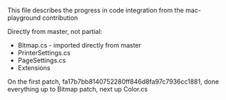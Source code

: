 This file describes the progress in code integration from the mac-playground contribution

Directly from master, not partial:

* Bitmap.cs - imported directly from master
* PrinterSettings.cs 
* PageSettings.cs
* Extensions

On the first patch, fa17b7bb8140752280ff846d8fa97c7936cc1881, done everything up to
Bitmap patch, next up Color.cs

